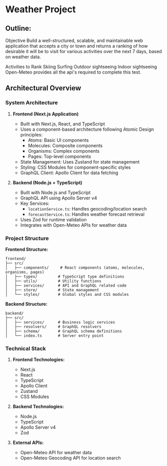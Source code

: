 # Weather Project

## Outline:

Objective
Build a well-structured, scalable, and maintainable web application that accepts a city or town and returns a ranking of how desirable it will be to visit for various activities over the next 7 days, based on weather data.

Activities to Rank
Skiing
Surfing
Outdoor sightseeing
Indoor sightseeing
Open-Meteo provides all the api's required to complete this test.

## Architectural Overview

### System Architecture

1. **Frontend (Next.js Application)**
   - Built with Next.js, React, and TypeScript
   - Uses a component-based architecture following Atomic Design principles:
     - Atoms: Basic UI components
     - Molecules: Composite components
     - Organisms: Complex components
     - Pages: Top-level components
   - State Management: Uses Zustand for state management
   - Styling: CSS Modules for component-specific styles
   - GraphQL Client: Apollo Client for data fetching

2. **Backend (Node.js + TypeScript)**
   - Built with Node.js and TypeScript
   - GraphQL API using Apollo Server v4
   - Key Services:
     - `locationService.ts`: Handles geocoding/location search
     - `forecastService.ts`: Handles weather forecast retrieval
   - Uses Zod for runtime validation
   - Integrates with Open-Meteo APIs for weather data


### Project Structure

**Frontend Structure:**
```
frontend/
├── src/
│   ├── components/     # React components (atoms, molecules, organisms, pages)
│   ├── types/         # TypeScript type definitions
│   ├── utils/         # Utility functions
│   ├── services/      # API and GraphQL related code
│   ├── store/         # State management
│   └── styles/        # Global styles and CSS modules
```

**Backend Structure:**
```
backend/
├── src/
│   ├── services/      # Business logic services
│   ├── resolvers/     # GraphQL resolvers
│   ├── schema/        # GraphQL schema definitions
│   └── index.ts       # Server entry point
```

### Technical Stack

1. **Frontend Technologies:**
   - Next.js 
   - React 
   - TypeScript
   - Apollo Client
   - Zustand
   - CSS Modules

2. **Backend Technologies:**
   - Node.js
   - TypeScript
   - Apollo Server v4
   - Zod

3. **External APIs:**
   - Open-Meteo API for weather data
   - Open-Meteo Geocoding API for location search

   